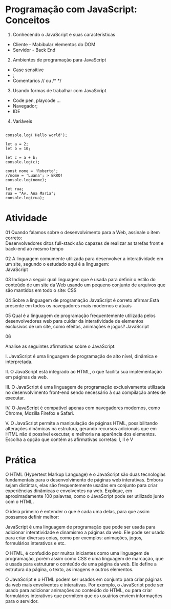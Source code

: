 # Programação com JavaScript: Conceitos 

1. Conhecendo o JavaScript e suas características
  - Cliente - Mabibular elementos do DOM
  - Servidor - Back End

2. Ambientes de programação para JavaScript
  - Case sensitive
  - ;
  - Comentarios // ou /* */

3. Usando formas de trabalhar com JavaScript
  - Code pen, playcode ...
  - Navegador;
  - IDE

4. Variáveis

  ```
  
  console.log('Hello world');

  let a = 2;
  let b = 10;

  let c = a + b;
  console.log(c);

  const nome = 'Roberto';
  //nome = 'Luana'; > ERRO!
  console.log(nome);

  let rua;
  rua = "Av. Ana Maria";
  console.log(rua);
  
  ```

# Atividade

01
Quando falamos sobre o desenvolvimento para a Web, assinale o item correto:   
Desenvolvedores ditos full-stack são capazes de realizar as tarefas front e back-end ao mesmo tempo


02
A linguagem comumente utilizada para desenvolver a interatividade em um site, segundo o estudado aqui é a linguagem:​  
JavaScript


03
Indique a seguir qual linguagem que é usada para definir o estilo do conteúdo de um site da Web usando um pequeno conjunto de arquivos que são mantidos em todo o site:
CSS


04
Sobre a linguagem de programação JavaScript é correto afirmar:​
Está presente em todos os navegadores mais modernos e atuais​


05
Qual é a linguagem de programação frequentemente utilizada pelos desenvolvedores web para cuidar da interatividade de elementos exclusivos de um site, como efeitos, animações e jogos?
JavaScript


06

Analise as seguintes afirmativas sobre o JavaScript:

I. JavaScript é uma linguagem de programação de alto nível, dinâmica e interpretada.

II. O JavaScript está integrado ao HTML, o que facilita sua implementação em páginas da web.

III. O JavaScript é uma linguagem de programação exclusivamente utilizada no desenvolvimento front-end sendo necessário à sua compilação antes de executar.

IV. O JavaScript é compatível apenas com navegadores modernos, como Chrome, Mozilla Firefox e Safari.

V. O JavaScript permite a manipulação de páginas HTML, possibilitando alterações dinâmicas na estrutura, gerando recursos adicionais que em HTML não é possível executar, e melhoria na aparência dos elementos.
Escolha a opção que contém as afirmativas corretas:​
I, II e V


# Prática

O HTML (Hypertext Markup Language) e o JavaScript são duas tecnologias fundamentais para o desenvolvimento de páginas web interativas. Embora sejam distintas, elas são frequentemente usadas em conjunto para criar experiências dinâmicas e envolventes na web. Explique, em aproximadamente 100 palavras, como o JavaScript pode ser utilizado junto com o HTML.

O ideia primeiro é entender o que é cada uma delas, para que assim possamos definir melhor:

JavaScript é uma linguagem de programação que pode ser usada para adicionar interatividade e dinamismo a páginas da web. Ele pode ser usado para criar diversas coias, como por exemplos: animações, jogos, formulários interativos e etc.

O HTML, é confudido por muitos iniciantes como uma linguagem de programação, porém assim como CSS e uma linguagem de marcação, que é usada para estruturar o conteúdo de uma página da web. Ele define a estrutura da página, o texto, as imagens e outros elementos.

O JavaScript e o HTML podem ser usados em conjunto para criar páginas da web mais envolventes e interativas. Por exemplo, o JavaScript pode ser usado para adicionar animações ao conteúdo do HTML, ou para criar formulários interativos que permitem que os usuários enviem informações para o servidor.
